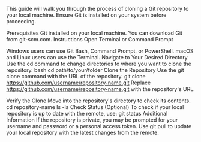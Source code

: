 This guide will walk you through the process of cloning a Git repository to your local machine. Ensure Git is installed on your system before proceeding.

Prerequisites
Git installed on your local machine. You can download Git from git-scm.com.
Instructions
Open Terminal or Command Prompt

Windows users can use Git Bash, Command Prompt, or PowerShell.
macOS and Linux users can use the Terminal.
Navigate to Your Desired Directory
Use the cd command to change directories to where you want to clone the repository.
bash
cd path/to/your/folder
Clone the Repository
Use the git clone command with the URL of the repository.
git clone https://github.com/username/repository-name.git
Replace https://github.com/username/repository-name.git with the repository's URL.

Verify the Clone
Move into the repository's directory to check its contents.
cd repository-name
ls -la
Check Status (Optional)
To check if your local repository is up to date with the remote, use:
git status
Additional Information
If the repository is private, you may be prompted for your username and password or a personal access token.
Use git pull to update your local repository with the latest changes from the remote.
